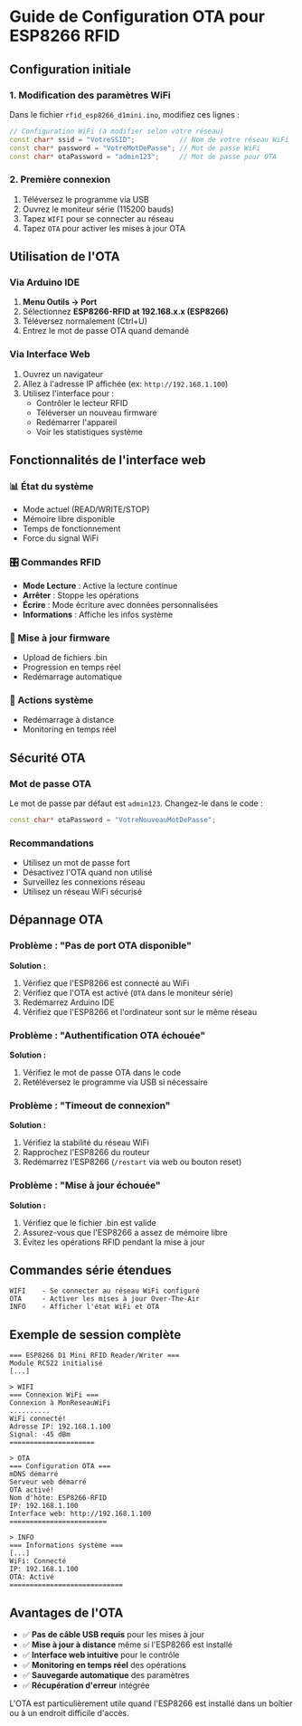 # Guide de Configuration OTA pour ESP8266 RFID

## Configuration initiale

### 1. Modification des paramètres WiFi

Dans le fichier `rfid_esp8266_d1mini.ino`, modifiez ces lignes :

```cpp
// Configuration WiFi (à modifier selon votre réseau)
const char* ssid = "VotreSSID";           // Nom de votre réseau WiFi
const char* password = "VotreMotDePasse"; // Mot de passe WiFi
const char* otaPassword = "admin123";     // Mot de passe pour OTA
```

### 2. Première connexion

1. Téléversez le programme via USB
2. Ouvrez le moniteur série (115200 bauds)
3. Tapez `WIFI` pour se connecter au réseau
4. Tapez `OTA` pour activer les mises à jour OTA

## Utilisation de l'OTA

### Via Arduino IDE

1. **Menu Outils → Port**
2. Sélectionnez **ESP8266-RFID at 192.168.x.x (ESP8266)**
3. Téléversez normalement (Ctrl+U)
4. Entrez le mot de passe OTA quand demandé

### Via Interface Web

1. Ouvrez un navigateur
2. Allez à l'adresse IP affichée (ex: `http://192.168.1.100`)
3. Utilisez l'interface pour :
   - Contrôler le lecteur RFID
   - Téléverser un nouveau firmware
   - Redémarrer l'appareil
   - Voir les statistiques système

## Fonctionnalités de l'interface web

### 📊 État du système
- Mode actuel (READ/WRITE/STOP)
- Mémoire libre disponible
- Temps de fonctionnement
- Force du signal WiFi

### 🎛️ Commandes RFID
- **Mode Lecture** : Active la lecture continue
- **Arrêter** : Stoppe les opérations
- **Écrire** : Mode écriture avec données personnalisées
- **Informations** : Affiche les infos système

### 🔄 Mise à jour firmware
- Upload de fichiers .bin
- Progression en temps réel
- Redémarrage automatique

### 🔧 Actions système
- Redémarrage à distance
- Monitoring en temps réel

## Sécurité OTA

### Mot de passe OTA
Le mot de passe par défaut est `admin123`. Changez-le dans le code :

```cpp
const char* otaPassword = "VotreNouveauMotDePasse";
```

### Recommandations
- Utilisez un mot de passe fort
- Désactivez l'OTA quand non utilisé
- Surveillez les connexions réseau
- Utilisez un réseau WiFi sécurisé

## Dépannage OTA

### Problème : "Pas de port OTA disponible"
**Solution :**
1. Vérifiez que l'ESP8266 est connecté au WiFi
2. Vérifiez que l'OTA est activé (`OTA` dans le moniteur série)
3. Redémarrez Arduino IDE
4. Vérifiez que l'ESP8266 et l'ordinateur sont sur le même réseau

### Problème : "Authentification OTA échouée"
**Solution :**
1. Vérifiez le mot de passe OTA dans le code
2. Retéléversez le programme via USB si nécessaire

### Problème : "Timeout de connexion"
**Solution :**
1. Vérifiez la stabilité du réseau WiFi
2. Rapprochez l'ESP8266 du routeur
3. Redémarrez l'ESP8266 (`/restart` via web ou bouton reset)

### Problème : "Mise à jour échouée"
**Solution :**
1. Vérifiez que le fichier .bin est valide
2. Assurez-vous que l'ESP8266 a assez de mémoire libre
3. Évitez les opérations RFID pendant la mise à jour

## Commandes série étendues

```
WIFI    - Se connecter au réseau WiFi configuré
OTA     - Activer les mises à jour Over-The-Air
INFO    - Afficher l'état WiFi et OTA
```

## Exemple de session complète

```
=== ESP8266 D1 Mini RFID Reader/Writer ===
Module RC522 initialisé
[...]

> WIFI
=== Connexion WiFi ===
Connexion à MonReseauWiFi
..........
WiFi connecté!
Adresse IP: 192.168.1.100
Signal: -45 dBm
=====================

> OTA
=== Configuration OTA ===
mDNS démarré
Serveur web démarré
OTA activé!
Nom d'hôte: ESP8266-RFID
IP: 192.168.1.100
Interface web: http://192.168.1.100
========================

> INFO
=== Informations système ===
[...]
WiFi: Connecté
IP: 192.168.1.100
OTA: Activé
============================
```

## Avantages de l'OTA

- ✅ **Pas de câble USB requis** pour les mises à jour
- ✅ **Mise à jour à distance** même si l'ESP8266 est installé
- ✅ **Interface web intuitive** pour le contrôle
- ✅ **Monitoring en temps réel** des opérations
- ✅ **Sauvegarde automatique** des paramètres
- ✅ **Récupération d'erreur** intégrée

L'OTA est particulièrement utile quand l'ESP8266 est installé dans un boîtier ou à un endroit difficile d'accès.